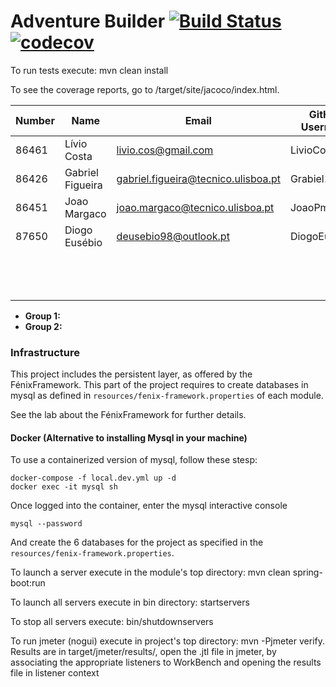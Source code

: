 # Adventure Builder [![Build Status](https://travis-ci.com/tecnico-softeng/prototype-2018.svg?token=fJ1UzWxWjpuNcHWPhqjT&branch=master)](https://travis-ci.com/tecnico-softeng/prototype-2018) [![codecov](https://codecov.io/gh/tecnico-softeng/prototype-2018/branch/master/graph/badge.svg?token=OPjXGqoNEm)](https://codecov.io/gh/tecnico-softeng/prototype-2018)


To run tests execute: mvn clean install

To see the coverage reports, go to <module name>/target/site/jacoco/index.html.


|   Number   |          Name           |                    Email                |   GitHub Username  | Group |
| ---------- | ----------------------- | --------------------------------------- | -------------------| ----- |
|   86461    |    Lívio Costa          |   livio.cos@gmail.com                   |    LivioCosta      |   20  |
|   86426    |    Gabriel Figueira     |   gabriel.figueira@tecnico.ulisboa.pt   |    Grabiel14       |   20  |
|   86451    |    Joao Margaco         |   joao.margaco@tecnico.ulisboa.pt       |    JoaoPmargaco    |   20  |
|   87650    |    Diogo Eusébio        |   deusebio98@outlook.pt                 |    DiogoEusebio    |   20  |
|            |                         |                                         |                    |   20  |
|            |                         |                                         |                    |   20  |
|            |                         |                                         |                    |   20  |

- **Group 1:**
- **Group 2:**

### Infrastructure

This project includes the persistent layer, as offered by the FénixFramework.
This part of the project requires to create databases in mysql as defined in `resources/fenix-framework.properties` of each module.

See the lab about the FénixFramework for further details.

#### Docker (Alternative to installing Mysql in your machine)

To use a containerized version of mysql, follow these stesp:

```
docker-compose -f local.dev.yml up -d
docker exec -it mysql sh
```

Once logged into the container, enter the mysql interactive console

```
mysql --password
```

And create the 6 databases for the project as specified in
the `resources/fenix-framework.properties`.

To launch a server execute in the module's top directory: mvn clean spring-boot:run

To launch all servers execute in bin directory: startservers

To stop all servers execute: bin/shutdownservers

To run jmeter (nogui) execute in project's top directory: mvn -Pjmeter verify. Results are in target/jmeter/results/, open the .jtl file in jmeter, by associating the appropriate listeners to WorkBench and opening the results file in listener context

